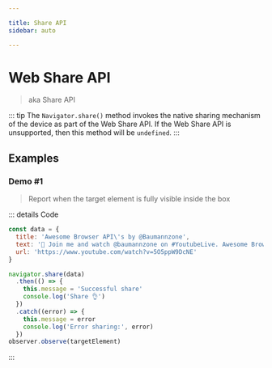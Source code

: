 ```yaml
---

title: Share API 
sidebar: auto

---
```


# Web Share API
> aka Share API

::: tip
The `Navigator.share()` method invokes the native sharing mechanism of the device as part of the Web Share API.
If the Web Share API is unsupported, then this method will be `undefined`.
:::

## Examples

### Demo #1
> Report when the target element is fully visible inside the box

<ClientOnly>
  <API-Share-Example1/>
</ClientOnly>

::: details Code
```js
const data = {
  title: 'Awesome Browser API\'s by @Baumannzone',
  text: '🔴 Join me and watch @baumannzone on #YoutubeLive. Awesome Browser API\'s #YoMeQuedoEnCasaJS',
  url: 'https://www.youtube.com/watch?v=5O5ppW9DcNE'
}

navigator.share(data)
  .then(() => {
    this.message = 'Successful share'
    console.log('Share 👌')
  })
  .catch((error) => {
    this.message = error
    console.log('Error sharing:', error)
  })
observer.observe(targetElement)
```
:::
